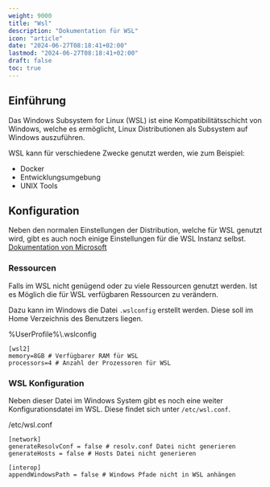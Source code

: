 ```yaml
---
weight: 9000
title: "Wsl"
description: "Dokumentation für WSL"
icon: "article"
date: "2024-06-27T08:18:41+02:00"
lastmod: "2024-06-27T08:18:41+02:00"
draft: false
toc: true
---
```


## Einführung

Das Windows Subsystem for Linux (WSL) ist eine Kompatibilitätsschicht von Windows, welche es ermöglicht,
Linux Distributionen als Subsystem auf Windows auszuführen.

WSL kann für verschiedene Zwecke genutzt werden, wie zum Beispiel:

- Docker
- Entwicklungsumgebung
- UNIX Tools

## Konfiguration

Neben den normalen Einstellungen der Distribution, welche für WSL genutzt wird,
gibt es auch noch einige Einstellungen für die WSL Instanz selbst.  
[Dokumentation von Microsoft](https://learn.microsoft.com/en-us/windows/wsl/wsl-config)

### Ressourcen

Falls im WSL nicht genügend oder zu viele Ressourcen genutzt werden.
Ist es Möglich die für WSL verfügbaren Ressourcen zu verändern.

Dazu kann im Windows die Datei `.wslconfig` erstellt werden.
Diese soll im Home Verzeichnis des Benutzers liegen.

%UserProfile%\\.wslconfig

```plaintext
[wsl2]
memory=8GB # Verfügbarer RAM für WSL
processors=4 # Anzahl der Prozessoren für WSL
```

### WSL Konfiguration

Neben dieser Datei im Windows System gibt es noch eine weiter Konfigurationsdatei im WSL.
Diese findet sich unter `/etc/wsl.conf`.

/etc/wsl.conf

```plaintext
[network]
generateResolvConf = false # resolv.conf Datei nicht generieren
generateHosts = false # Hosts Datei nicht generieren

[interop]
appendWindowsPath = false # Windows Pfade nicht in WSL anhängen
```
